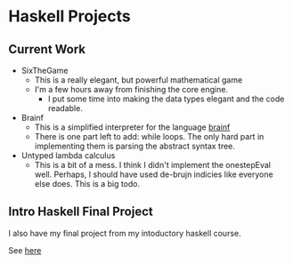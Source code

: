 # Haskell Projects

## Current Work


- SixTheGame 
  - This is a really elegant, but powerful mathematical game
  - I'm a few hours away from finishing the core engine. 
    - I put some time into making the data types elegant and the code readable.
- Brainf
  - This is a simplified interpreter for the language [brainf](https://en.wikipedia.org/wiki/Brainfuck)
  - There is one part left to add: while loops. The only hard part in 
    implementing them is parsing the abstract syntax tree.
- Untyped lambda calculus
  - This is a bit of a mess. 
    I think I didn't implement the onestepEval well.
    Perhaps, I should have used de-brujn indicies like everyone else does.
    This is a big todo.
   

## Intro Haskell Final Project
   
I also have my final project from my intoductory haskell course.

See [here](https://github.com/Divesh-Otwani/HaskellFinalProj)
